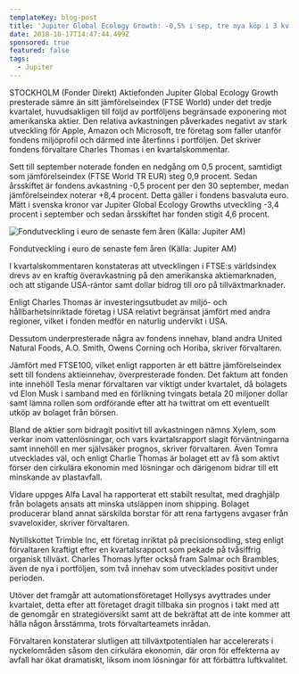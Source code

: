 ```yaml
---
templateKey: blog-post
title: 'Jupiter Global Ecology Growth: -0,5% i sep, tre nya köp i 3 kv'
date: 2018-10-17T14:47:44.499Z
sponsored: true
featured: false
tags:
  - Jupiter
---
```

STOCKHOLM (Fonder Direkt) Aktiefonden Jupiter Global Ecology Growth presterade sämre än sitt jämförelseindex (FTSE World) under det tredje kvartalet, huvudsakligen till följd av portföljens begränsade exponering mot amerikanska aktier. Den relativa avkastningen påverkades negativt av stark utveckling för Apple, Amazon och Microsoft, tre företag som faller utanför fondens miljöprofil och därmed inte återfinns i portföljen. Det skriver fondens förvaltare Charles Thomas i en kvartalskommentar.



Sett till september noterade fonden en nedgång om 0,5 procent, samtidigt som jämförelseindex (FTSE World TR EUR) steg 0,9 procent. Sedan årsskiftet är fondens avkastning -0,5 procent per den 30 september, medan jämförelseindex noterar +8,4 procent. Detta gäller i fondens basvaluta euro. Mätt i svenska kronor var Jupiter Global Ecology Growths utveckling -3,4 procent i september och sedan årsskiftet har fonden stigit 4,6 procent.

![Fondutveckling i euro de senaste fem åren (Källa: Jupiter AM)](/img/562110101.png)

<span class="image-caption">Fondutveckling i euro de senaste fem åren (Källa: Jupiter AM)</span>

I kvartalskommentaren konstateras att utvecklingen i FTSE:s världsindex drevs av en kraftig överavkastning på den amerikanska aktiemarknaden, och att stigande USA-räntor samt dollar bidrog till oro på tillväxtmarknader.



Enligt Charles Thomas är investeringsutbudet av miljö- och hållbarhetsinriktade företag i USA relativt begränsat jämfört med andra regioner, vilket i fonden medför en naturlig undervikt i USA.



Dessutom underpresterade några av fondens innehav, bland andra United Natural Foods, A.O. Smith, Owens Corning och Horiba, skriver förvaltaren.



Jämfört med FTSE100, vilket enligt rapporten är ett bättre jämförelseindex sett till fondens aktieinnehav, överpresterade fonden. Det faktum att fonden inte innehöll Tesla menar förvaltaren var viktigt under kvartalet, då bolagets vd Elon Musk i samband med en förlikning tvingats betala 20 miljoner dollar samt lämna rollen som ordförande efter att ha twittrat om ett eventuellt utköp av bolaget från börsen.



Bland de aktier som bidragit positivt till avkastningen nämns Xylem, som verkar inom vattenlösningar, och vars kvartalsrapport slagit förväntningarna samt innehöll en mer självsäker prognos, skriver förvaltaren. Även Tomra utvecklades väl, och enligt Charlie Thomas är bolaget ett av få som aktivt förser den cirkulära ekonomin med lösningar och därigenom bidrar till ett minskande av plastavfall.



Vidare uppges Alfa Laval ha rapporterat ett stabilt resultat, med draghjälp från bolagets ansats att minska utsläppen inom shipping. Bolaget producerar bland annat särskilda borstar för att rena fartygens avgaser från svaveloxider, skriver förvaltaren.



Nytillskottet Trimble Inc, ett företag inriktat på precisionsodling, steg enligt förvaltaren kraftigt efter en kvartalsrapport som pekade på tvåsiffrig organisk tillväxt. Charles Thomas lyfter också fram Salmar och Brambles, även de nya i portföljen, som två innehav som utvecklades positivt under perioden.



Utöver det framgår att automationsföretaget Hollysys avyttrades under kvartalet, detta efter att företaget dragit tillbaka sin prognos i takt med att de genomgår en strategiöversikt samt att de bekräftat att de inte kommer att hålla någon årsstämma, trots förvaltarteamets inrådan.



Förvaltaren konstaterar slutligen att tillväxtpotentialen har accelererats i nyckelområden såsom den cirkulära ekonomin, där oron för effekterna av avfall har ökat dramatiskt, liksom inom lösningar för att förbättra luftkvalitet.
